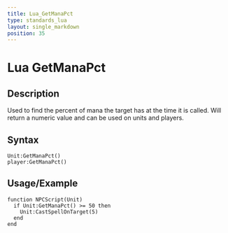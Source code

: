 ```yaml
---
title: Lua_GetManaPct
type: standards_lua
layout: single_markdown
position: 35
---
```


# Lua GetManaPct

## Description

Used to find the percent of mana the target has at the time it is called. Will return a numeric value and can be used on units and players.

## Syntax

```
Unit:GetManaPct()
player:GetManaPct()
```

## Usage/Example

```
function NPCScript(Unit)
  if Unit:GetManaPct() >= 50 then
    Unit:CastSpellOnTarget(5)
  end
end
```
